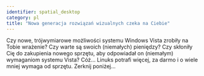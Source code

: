 ```yaml
---
identifier: spatial_desktop
category: pl
title: "Nowa generacja rozwiązań wizualnych czeka na Ciebie"
---
```


Czy nowe, trójwymiarowe możliwości systemu Windows Vista zrobiły na
Tobie wrażenie? Czy warte są swoich (niemałych) pieniędzy? Czy skłoniły
Cię do zakupienia nowego sprzętu, aby odpowiadał on (niemałym) wymaganiom
systemu Vista? Cóż... Linuks potrafi więcej, za darmo i o wiele mniej
wymaga od sprzętu. Zerknij poniżej...

<? all_video_ids_from_file ();?>




